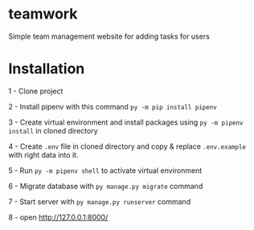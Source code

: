 # teamwork

Simple team management website for adding tasks for users

# Installation

1 - Clone project

2 - Install pipenv with this command `py -m pip install pipenv`

3 - Create virtual environment and install packages using `py -m pipenv install` in cloned directory

4 - Create `.env` file in cloned directory and copy & replace `.env.example` with right data into it.

5 - Run `py -m pipenv shell` to activate virtual environment

6 - Migrate database with `py manage.py migrate` command

7 - Start server with `py manage.py runserver` command

8 - open http://127.0.0.1:8000/
